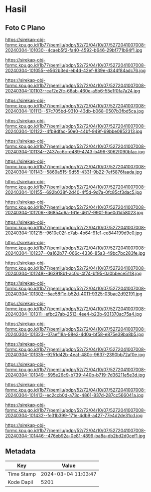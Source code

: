 # Hasil

## Foto C Plano

https://sirekap-obj-formc.kpu.go.id/1b77/pemilu/pdpr/52/72/04/10/07/5272041007008-20240304-101030--4caeb5f2-fa40-4592-b646-29bf771b94f1.jpg

https://sirekap-obj-formc.kpu.go.id/1b77/pemilu/pdpr/52/72/04/10/07/5272041007008-20240304-101055--e562b3ed-eb4d-42ef-839e-d344f84adc76.jpg

https://sirekap-obj-formc.kpu.go.id/1b77/pemilu/pdpr/52/72/04/10/07/5272041007008-20240304-101103--caf2e2fc-66ab-460e-a5b6-55e1f0fa7a24.jpg

https://sirekap-obj-formc.kpu.go.id/1b77/pemilu/pdpr/52/72/04/10/07/5272041007008-20240304-101113--57c705bd-9310-43db-b068-0507b3fbd5ca.jpg

https://sirekap-obj-formc.kpu.go.id/1b77/pemilu/pdpr/52/72/04/10/07/5272041007008-20240304-101122--4fb9dfac-50e0-44bf-949f-69bbe0852313.jpg

https://sirekap-obj-formc.kpu.go.id/1b77/pemilu/pdpr/52/72/04/10/07/5272041007008-20240304-101134--2437cc6c-e489-4743-b496-3062f090bfac.jpg

https://sirekap-obj-formc.kpu.go.id/1b77/pemilu/pdpr/52/72/04/10/07/5272041007008-20240304-101143--5869a515-9d55-4331-9b22-7ef5876faada.jpg

https://sirekap-obj-formc.kpu.go.id/1b77/pemilu/pdpr/52/72/04/10/07/5272041007008-20240304-101155--692b038f-2d40-4f5d-9d7a-0fc85cf3dac5.jpg

https://sirekap-obj-formc.kpu.go.id/1b77/pemilu/pdpr/52/72/04/10/07/5272041007008-20240304-101206--36854d6a-f61e-4617-990f-9ae0d1d58023.jpg

https://sirekap-obj-formc.kpu.go.id/1b77/pemilu/pdpr/52/72/04/10/07/5272041007008-20240304-101215--9610e02f-c7ab-4b64-91c1-ce844199d9c0.jpg

https://sirekap-obj-formc.kpu.go.id/1b77/pemilu/pdpr/52/72/04/10/07/5272041007008-20240304-101237--0a162b77-066c-4336-85a3-49bc7bc283fe.jpg

https://sirekap-obj-formc.kpu.go.id/1b77/pemilu/pdpr/52/72/04/10/07/5272041007008-20240304-101248--d63918b1-ac0c-4f74-bf95-0a0bbece5118.jpg

https://sirekap-obj-formc.kpu.go.id/1b77/pemilu/pdpr/52/72/04/10/07/5272041007008-20240304-101302--5ac58f1e-b52d-4011-9325-03bac2d92191.jpg

https://sirekap-obj-formc.kpu.go.id/1b77/pemilu/pdpr/52/72/04/10/07/5272041007008-20240304-101311--efbc27ab-2513-4ee4-b23b-931370ac75a4.jpg

https://sirekap-obj-formc.kpu.go.id/1b77/pemilu/pdpr/52/72/04/10/07/5272041007008-20240304-101323--07aef18a-98e3-4d0a-bf58-e875e39ba8b5.jpg

https://sirekap-obj-formc.kpu.go.id/1b77/pemilu/pdpr/52/72/04/10/07/5272041007008-20240304-101335--9251d42b-4eaf-480c-9637-2390bb72af0e.jpg

https://sirekap-obj-formc.kpu.go.id/1b77/pemilu/pdpr/52/72/04/10/07/5272041007008-20240304-101349--595e26c9-b739-440b-b719-7d36211e5e3d.jpg

https://sirekap-obj-formc.kpu.go.id/1b77/pemilu/pdpr/52/72/04/10/07/5272041007008-20240304-101413--ec2ccb0d-a73c-4861-837d-287cc566041a.jpg

https://sirekap-obj-formc.kpu.go.id/1b77/pemilu/pdpr/52/72/04/10/07/5272041007008-20240304-101432--fe31b399-171e-4db9-a427-77e4d2de31cd.jpg

https://sirekap-obj-formc.kpu.go.id/1b77/pemilu/pdpr/52/72/04/10/07/5272041007008-20240304-101446--476eb92a-0e81-4899-ba8a-db2bd2d0cef1.jpg


## Metadata

| Key        | Value               |
| ---------- | ------------------- |
| Time Stamp | 2024-03-04 11:03:47 |
| Kode Dapil | 5201                |



